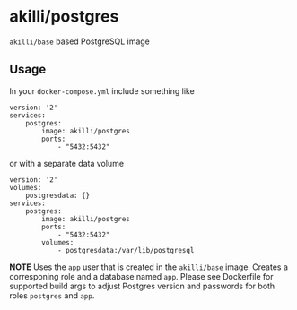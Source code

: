 # akilli/postgres

`akilli/base` based PostgreSQL image

## Usage

In your `docker-compose.yml` include something like

    version: '2'
    services:
        postgres:
            image: akilli/postgres
            ports:
                - "5432:5432"

or with a separate data volume

    version: '2'
    volumes:
        postgresdata: {}
    services:
        postgres:
            image: akilli/postgres
            ports:
                - "5432:5432"
            volumes:
                - postgresdata:/var/lib/postgresql

**NOTE**
Uses the `app` user that is created in the `akilli/base` image. Creates a corresponing role and a database named `app`.
Please see Dockerfile for supported build args to adjust Postgres version and passwords for both roles `postgres` and 
`app`.
